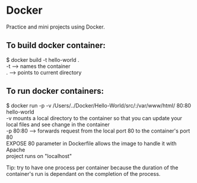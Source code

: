 # Docker
Practice and mini projects using Docker.

## To build docker container:
  $ docker build -t hello-world .  
-t --> names the container  
. --> points to current directory  

## To run docker containers:
  $ docker run -p -v /Users/../Docker/Hello-World/src/:/var/www/html/ 80:80 hello-world  
-v mounts a local directory to the container so that you can update your local files and see change in the container  
-p 80:80 --> forwards request from the local port 80 to the container's port 80  
EXPOSE 80 parameter in Dockerfile allows the image to handle it with Apache  
project runs on "localhost"  

Tip: try to have one process per container because the duration of the container's run is dependant on the completion of the process.  
